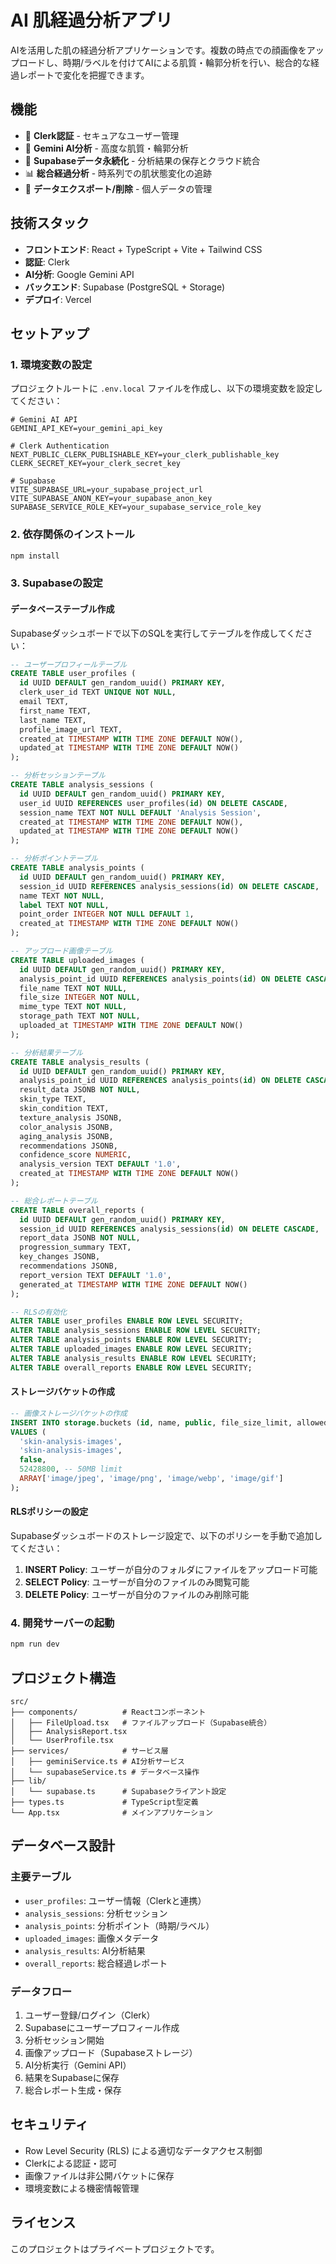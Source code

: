 # AI 肌経過分析アプリ

AIを活用した肌の経過分析アプリケーションです。複数の時点での顔画像をアップロードし、時期/ラベルを付けてAIによる肌質・輪郭分析を行い、総合的な経過レポートで変化を把握できます。

## 機能

- 🔐 **Clerk認証** - セキュアなユーザー管理
- 🤖 **Gemini AI分析** - 高度な肌質・輪郭分析
- 💾 **Supabaseデータ永続化** - 分析結果の保存とクラウド統合
- 📊 **総合経過分析** - 時系列での肌状態変化の追跡
- 📁 **データエクスポート/削除** - 個人データの管理

## 技術スタック

- **フロントエンド**: React + TypeScript + Vite + Tailwind CSS
- **認証**: Clerk
- **AI分析**: Google Gemini API
- **バックエンド**: Supabase (PostgreSQL + Storage)
- **デプロイ**: Vercel

## セットアップ

### 1. 環境変数の設定

プロジェクトルートに `.env.local` ファイルを作成し、以下の環境変数を設定してください：

```env
# Gemini AI API
GEMINI_API_KEY=your_gemini_api_key

# Clerk Authentication
NEXT_PUBLIC_CLERK_PUBLISHABLE_KEY=your_clerk_publishable_key
CLERK_SECRET_KEY=your_clerk_secret_key

# Supabase
VITE_SUPABASE_URL=your_supabase_project_url
VITE_SUPABASE_ANON_KEY=your_supabase_anon_key
SUPABASE_SERVICE_ROLE_KEY=your_supabase_service_role_key
```

### 2. 依存関係のインストール

```bash
npm install
```

### 3. Supabaseの設定

#### データベーステーブル作成

Supabaseダッシュボードで以下のSQLを実行してテーブルを作成してください：

```sql
-- ユーザープロフィールテーブル
CREATE TABLE user_profiles (
  id UUID DEFAULT gen_random_uuid() PRIMARY KEY,
  clerk_user_id TEXT UNIQUE NOT NULL,
  email TEXT,
  first_name TEXT,
  last_name TEXT,
  profile_image_url TEXT,
  created_at TIMESTAMP WITH TIME ZONE DEFAULT NOW(),
  updated_at TIMESTAMP WITH TIME ZONE DEFAULT NOW()
);

-- 分析セッションテーブル
CREATE TABLE analysis_sessions (
  id UUID DEFAULT gen_random_uuid() PRIMARY KEY,
  user_id UUID REFERENCES user_profiles(id) ON DELETE CASCADE,
  session_name TEXT NOT NULL DEFAULT 'Analysis Session',
  created_at TIMESTAMP WITH TIME ZONE DEFAULT NOW(),
  updated_at TIMESTAMP WITH TIME ZONE DEFAULT NOW()
);

-- 分析ポイントテーブル
CREATE TABLE analysis_points (
  id UUID DEFAULT gen_random_uuid() PRIMARY KEY,
  session_id UUID REFERENCES analysis_sessions(id) ON DELETE CASCADE,
  name TEXT NOT NULL,
  label TEXT NOT NULL,
  point_order INTEGER NOT NULL DEFAULT 1,
  created_at TIMESTAMP WITH TIME ZONE DEFAULT NOW()
);

-- アップロード画像テーブル
CREATE TABLE uploaded_images (
  id UUID DEFAULT gen_random_uuid() PRIMARY KEY,
  analysis_point_id UUID REFERENCES analysis_points(id) ON DELETE CASCADE,
  file_name TEXT NOT NULL,
  file_size INTEGER NOT NULL,
  mime_type TEXT NOT NULL,
  storage_path TEXT NOT NULL,
  uploaded_at TIMESTAMP WITH TIME ZONE DEFAULT NOW()
);

-- 分析結果テーブル
CREATE TABLE analysis_results (
  id UUID DEFAULT gen_random_uuid() PRIMARY KEY,
  analysis_point_id UUID REFERENCES analysis_points(id) ON DELETE CASCADE,
  result_data JSONB NOT NULL,
  skin_type TEXT,
  skin_condition TEXT,
  texture_analysis JSONB,
  color_analysis JSONB,
  aging_analysis JSONB,
  recommendations JSONB,
  confidence_score NUMERIC,
  analysis_version TEXT DEFAULT '1.0',
  created_at TIMESTAMP WITH TIME ZONE DEFAULT NOW()
);

-- 総合レポートテーブル
CREATE TABLE overall_reports (
  id UUID DEFAULT gen_random_uuid() PRIMARY KEY,
  session_id UUID REFERENCES analysis_sessions(id) ON DELETE CASCADE,
  report_data JSONB NOT NULL,
  progression_summary TEXT,
  key_changes JSONB,
  recommendations JSONB,
  report_version TEXT DEFAULT '1.0',
  generated_at TIMESTAMP WITH TIME ZONE DEFAULT NOW()
);

-- RLSの有効化
ALTER TABLE user_profiles ENABLE ROW LEVEL SECURITY;
ALTER TABLE analysis_sessions ENABLE ROW LEVEL SECURITY;
ALTER TABLE analysis_points ENABLE ROW LEVEL SECURITY;
ALTER TABLE uploaded_images ENABLE ROW LEVEL SECURITY;
ALTER TABLE analysis_results ENABLE ROW LEVEL SECURITY;
ALTER TABLE overall_reports ENABLE ROW LEVEL SECURITY;
```

#### ストレージバケットの作成

```sql
-- 画像ストレージバケットの作成
INSERT INTO storage.buckets (id, name, public, file_size_limit, allowed_mime_types)
VALUES (
  'skin-analysis-images', 
  'skin-analysis-images', 
  false,
  52428800, -- 50MB limit
  ARRAY['image/jpeg', 'image/png', 'image/webp', 'image/gif']
);
```

#### RLSポリシーの設定

Supabaseダッシュボードのストレージ設定で、以下のポリシーを手動で追加してください：

1. **INSERT Policy**: ユーザーが自分のフォルダにファイルをアップロード可能
2. **SELECT Policy**: ユーザーが自分のファイルのみ閲覧可能
3. **DELETE Policy**: ユーザーが自分のファイルのみ削除可能

### 4. 開発サーバーの起動

```bash
npm run dev
```

## プロジェクト構造

```
src/
├── components/          # Reactコンポーネント
│   ├── FileUpload.tsx   # ファイルアップロード（Supabase統合）
│   ├── AnalysisReport.tsx
│   └── UserProfile.tsx
├── services/            # サービス層
│   ├── geminiService.ts # AI分析サービス
│   └── supabaseService.ts # データベース操作
├── lib/
│   └── supabase.ts      # Supabaseクライアント設定
├── types.ts             # TypeScript型定義
└── App.tsx              # メインアプリケーション
```

## データベース設計

### 主要テーブル
- `user_profiles`: ユーザー情報（Clerkと連携）
- `analysis_sessions`: 分析セッション
- `analysis_points`: 分析ポイント（時期/ラベル）
- `uploaded_images`: 画像メタデータ
- `analysis_results`: AI分析結果
- `overall_reports`: 総合経過レポート

### データフロー
1. ユーザー登録/ログイン（Clerk）
2. Supabaseにユーザープロフィール作成
3. 分析セッション開始
4. 画像アップロード（Supabaseストレージ）
5. AI分析実行（Gemini API）
6. 結果をSupabaseに保存
7. 総合レポート生成・保存

## セキュリティ

- Row Level Security (RLS) による適切なデータアクセス制御
- Clerkによる認証・認可
- 画像ファイルは非公開バケットに保存
- 環境変数による機密情報管理

## ライセンス

このプロジェクトはプライベートプロジェクトです。
